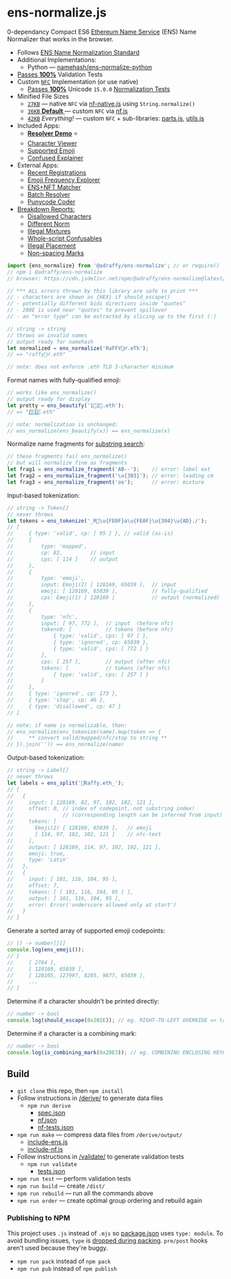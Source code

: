 # ens-normalize.js    
0-dependancy Compact ES6 [Ethereum Name Service](https://ens.domains/) (ENS) Name Normalizer that works in the browser.
  
* Follows [ENS Name Normalization Standard](https://github.com/adraffy/ensip-15/blob/master/ens-improvement-proposals/ensip-15-normalization-standard.md)
* Additional Implementations:
	* Python — [namehash/ens-normalize-python](https://github.com/namehash/ens-normalize-python)
* [Passes **100%**](https://adraffy.github.io/ens-normalize.js/test/validate.html) Validation Tests
* Custom [`NFC`](https://unicode.org/reports/tr15/) Implementation (or use native)
	* [Passes **100%**](https://adraffy.github.io/ens-normalize.js/test/report-nf.html) Unicode `15.0.0` [Normalization Tests](https://www.unicode.org/Public/15.0.0/ucd/NormalizationTest.txt)
* Minified File Sizes 
	* [`27KB`](./dist/index-xnf.min.js) — native `NFC` via [nf-native.js](./src/nf-native.js) using `String.normalize()`
	* [`36KB` **Default** ](./dist/index.min.js) — custom `NFC` via [nf.js](./src/nf.js)
	* [`42KB`](./dist/all.min.js) *Everything!* — custom `NFC` + sub-libraries: [parts.js](./src/parts.js), [utils.js](./src/utils.js)
* Included Apps:
	* [**Resolver Demo**](https://adraffy.github.io/ens-normalize.js/test/resolver.html) ⭐
	* [Character Viewer](https://adraffy.github.io/ens-normalize.js/test/chars.html)
	* [Supported Emoji](https://adraffy.github.io/ens-normalize.js/test/emoji.html)
	* [Confused Explainer](https://adraffy.github.io/ens-normalize.js/test/confused.html)
* External Apps:
	* [Recent Registrations](https://raffy.antistupid.com/eth/ens-regs.html)
	* [Emoji Frequency Explorer](https://raffy.antistupid.com/eth/ens-emoji-freq.html)
	* [ENS+NFT Matcher](https://raffy.antistupid.com/eth/ens-nft-matcher.html)
	* [Batch Resolver](https://raffy.antistupid.com/eth/ens-batch-resolver.html)
	* [Punycode Coder](https://adraffy.github.io/punycode.js/test/demo.html)
* [Breakdown Reports:](https://adraffy.github.io/ens-norm-tests/test-breakdown/output/)
	* [Disallowed Characters](https://adraffy.github.io/ens-norm-tests/test-breakdown/output/disallowed.html)
	* [Different Norm](https://adraffy.github.io/ens-norm-tests/test-breakdown/output/diff.html)
	* [Illegal Mixtures](https://adraffy.github.io/ens-norm-tests/test-breakdown/output/mixtures.html)
	* [Whole-script Confusables](https://adraffy.github.io/ens-norm-tests/test-breakdown/output/wholes.html)
	* [Illegal Placement](https://adraffy.github.io/ens-norm-tests/test-breakdown/output/placement.html)
	* [Non-spacing Marks](https://adraffy.github.io/ens-norm-tests/test-breakdown/output/nsm.html)

```Javascript
import {ens_normalize} from '@adraffy/ens-normalize'; // or require()
// npm i @adraffy/ens-normalize
// browser: https://cdn.jsdelivr.net/npm/@adraffy/ens-normalize@latest/dist/index.min.js

// *** ALL errors thrown by this library are safe to print ***
// - characters are shown as {HEX} if should_escape()
// - potentially different bidi directions inside "quotes"
// - 200E is used near "quotes" to prevent spillover
// - an "error type" can be extracted by slicing up to the first (:)

// string -> string
// throws on invalid names
// output ready for namehash
let normalized = ens_normalize('RaFFY🚴‍♂️.eTh');
// => "raffy🚴‍♂.eth"

// note: does not enforce .eth TLD 3-character minimum
```

Format names with fully-qualified emoji:
```Javascript
// works like ens_normalize()
// output ready for display
let pretty = ens_beautify('1⃣2⃣.eth'); 
// => "1️⃣2️⃣.eth"

// note: normalization is unchanged:
// ens_normalize(ens_beautify(x)) == ens_normalize(x)
```

Normalize name fragments for [substring search](./test/fragment.js):
```Javascript
// these fragments fail ens_normalize() 
// but will normalize fine as fragments
let frag1 = ens_normalize_fragment('AB--');    // error: label ext
let frag2 = ens_normalize_fragment('\u{303}'); // error: leading cm
let frag3 = ens_normalize_fragment('οо');      // error: mixture
```

Input-based tokenization:
```Javascript
// string -> Token[]
// never throws
let tokens = ens_tokenize('_R💩\u{FE0F}a\u{FE0F}\u{304}\u{AD}./');
// [
//     { type: 'valid', cp: [ 95 ] }, // valid (as-is)
//     {
//         type: 'mapped', 
//         cp: 82,         // input
//         cps: [ 114 ]    // output
//     }, 
//     { 
//         type: 'emoji',
//         input: Emoji(2) [ 128169, 65039 ],  // input 
//         emoji: [ 128169, 65039 ],           // fully-qualified
//         cps: Emoji(1) [ 128169 ]            // output (normalized)
//     },
//     {
//         type: 'nfc',
//         input: [ 97, 772 ],  // input  (before nfc)
//         tokens0: [           // tokens (before nfc)
//             { type: 'valid', cps: [ 97 ] },
//             { type: 'ignored', cp: 65039 },
//             { type: 'valid', cps: [ 772 ] }
//         ],
//         cps: [ 257 ],        // output (after nfc)
//         tokens: [            // tokens (after nfc)
//             { type: 'valid', cps: [ 257 ] }
//         ]
//     },
//     { type: 'ignored', cp: 173 },
//     { type: 'stop', cp: 46 },
//     { type: 'disallowed', cp: 47 }
// ]

// note: if name is normalizable, then:
// ens_normalize(ens_tokenize(name).map(token => {
//     ** convert valid/mapped/nfc/stop to string **
// }).join('')) == ens_normalize(name)
```

Output-based tokenization:
```Javascript
// string -> Label[]
// never throws
let labels = ens_split('💩Raffy.eth_');
// [
//   {
//     input: [ 128169, 82, 97, 102, 102, 121 ],  
//     offset: 0, // index of codepoint, not substring index!
//                // (corresponding length can be inferred from input)
//     tokens: [
//       Emoji(2) [ 128169, 65039 ],   // emoji
//       [ 114, 97, 102, 102, 121 ]    // nfc-text
//     ],
//     output: [ 128169, 114, 97, 102, 102, 121 ],
//     emoji: true,
//     type: 'Latin'
//   },
//   {
//     input: [ 101, 116, 104, 95 ],
//     offset: 7,
//     tokens: [ [ 101, 116, 104, 95 ] ],
//     output: [ 101, 116, 104, 95 ],
//     error: Error('underscore allowed only at start')
//   }
// ]
```

Generate a sorted array of supported emoji codepoints:
```Javascript
// () -> number[][]
console.log(ens_emoji());
// [
//     [ 2764 ],
//     [ 128169, 65039 ],
//     [ 128105, 127997, 8205, 9877, 65039 ],
//     ...
// ]
```

Determine if a character shouldn't be printed directly:
```Javascript
// number -> bool
console.log(should_escape(0x202E)); // eg. RIGHT-TO-LEFT OVERRIDE => true
```

Determine if a character is a combining mark:
```Javascript
// number -> bool
console.log(is_combining_mark(0x20E3)); // eg. COMBINING ENCLOSING KEYCAP => true
```

## Build

* `git clone` this repo, then `npm install` 
* Follow instructions in [/derive/](./derive/) to generate data files
	* `npm run derive` 
		* [spec.json](./derive/output/spec.json)
		* [nf.json](./derive/output/nf.json)
		* [nf-tests.json](./derive/output/nf-tests.json)
* `npm run make` — compress data files from `/derive/output/`
	* [include-ens.js](./src/include-ens.js)
	* [include-nf.js](./src/include-nf.js)
* Follow instructions in [/validate/](./validate/) to generate validation tests
	* `npm run validate`
		* [tests.json](./validate/tests.json)
* `npm run test` — perform validation tests
* `npm run build` — create `/dist/`
* `npm run rebuild` — run all the commands above
* `npm run order` — create optimal group ordering and rebuild again

### Publishing to NPM

This project uses `.js` instead of `.mjs` so [package.json](./package.json) uses `type: module`.  To avoid bundling issues, `type` is [dropped during packing](./src/prepost.js).  `pre/post` hooks aren't used because they're buggy.
* `npm run pack` instead of `npm pack`
* `npm run pub` instead of `npm publish`
